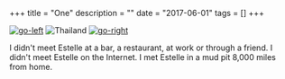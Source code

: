 +++
title = "One"
description = ""
date = "2017-06-01"
tags = []
+++

<a class="nav nav-left nav-hidden" href="/story/one/">![go-left](/images/assets/heart-left.png)</a>
![Thailand](/images/photos/1.jpg)
<a class="nav nav-right" href="/story/two/">![go-right](/images/assets/heart-right.png)</a>

I didn't meet Estelle at a bar, a restaurant, at work or through a friend. I didn't meet Estelle on the Internet. I met Estelle in a mud pit 8,000 miles from home.
